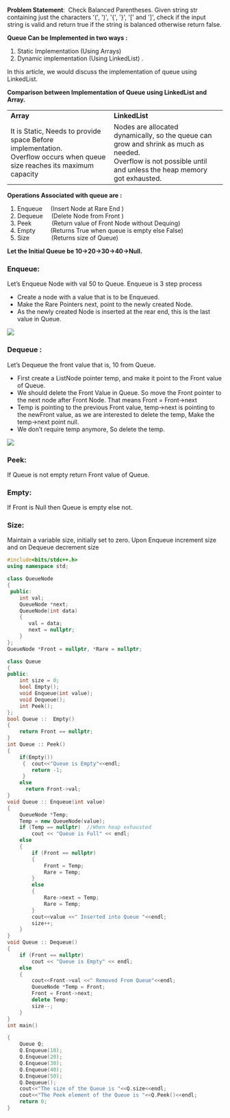 **Problem Statement**:  Check Balanced Parentheses. Given string str containing just the characters '(', ')', '{', '}', '[' and ']', check if the input string is valid and return true if the string is balanced otherwise return false.

**Queue Can be Implemented in two ways :** 

1. Static Implementation (Using Arrays)
2. Dynamic implementation (Using LinkedList) .

In this article, we would discuss the implementation of queue using LinkedList.

**Comparison between Implementation of Queue using LinkedList and Array.**

|                                                                                                                                 |                                                                                                                                                                    |
| ------------------------------------------------------------------------------------------------------------------------------- | ------------------------------------------------------------------------------------------------------------------------------------------------------------------ |
| **Array**                                                                                                                       | **LinkedList**                                                                                                                                                     |
| It is Static, Needs to provide space Before implementation.    <br>Overflow occurs when queue size reaches its maximum capacity | Nodes are allocated dynamically, so the queue can grow and shrink as much as needed.  <br>Overflow is not possible until and unless the heap memory got exhausted. |

**Operations Associated with queue are :**

1. Enqueue     (Insert Node at Rare End )
2. Dequeue     (Delete Node from Front ) 
3. Peek            (Return value of Front Node without Dequing)
4. Empty         (Returns True when queue is empty else False)
5. Size             (Returns size of Queue) 

**Let the Initial Queue be 10→20→30→40→Null.**

### **Enqueue:** 

Let’s Enqueue Node with val 50 to Queue. Enqueue is 3 step process 

- Create a node with a value that is to be Enqueued.
- Make the Rare Pointers next, point to the newly created Node.
- As the newly created Node is inserted at the rear end, this is the last value in Queue.

![](https://lh4.googleusercontent.com/N0KDcMiut6Hh3ZUl4aYewhSPFzcB6DER7mnLYT7hEr5vrVBhlDWUz51VGaEuVLJFWvY32KYIU_G1ESOSBanIYPBdhAfLmlKfkMZsyojLEsWaPqEDy5jHel56byM4JUEXijmH4JNa)

### **Dequeue :**

Let’s Dequeue the front value that is, 10 from Queue.

- First create a ListNode pointer temp, and make it point to the Front value of Queue.
- We should delete the Front Value in Queue. So move the Front pointer to the next node after Front Node. That means Front = Front→next 
- Temp is pointing to the previous Front value, temp→next is pointing to the newFront value, as we are interested to delete the temp, Make the temp→next point null.
- We don’t require temp anymore, So delete the temp.

![](https://lh5.googleusercontent.com/HAusTSjp3VCUQwAb1vx1FXqJ9zUMm1dZKAamL3Qkd9cooJsw_OcVL3YGfgxUkfn1kkwo5lSk0jhOK15gUu8e6AsLS9h7HYSo6pSu8jviJ9oIlJf8RWrVyfMjJ2KWjWUpLmfSn61S)

### **Peek:** 

If Queue is not empty return Front value of Queue.

### **Empty:** 

If Front is Null then Queue is empty else not.

### **Size:** 

Maintain a variable size, initially set to zero. Upon Enqueue increment size and on Dequeue decrement size

```cpp
#include<bits/stdc++.h> 
using namespace std;

class QueueNode
{
 public: 
    int val;
    QueueNode *next;
    QueueNode(int data)
    {
       val = data;
       next = nullptr;
    }
};  
QueueNode *Front = nullptr, *Rare = nullptr;

class Queue
{
public:
    int size = 0;
    bool Empty();
    void Enqueue(int value);
    void Dequeue();
    int Peek();
};  
bool Queue ::  Empty()
{
    return Front == nullptr;
}  
int Queue :: Peek()
{
    if(Empty())  
     {  cout<<"Queue is Empty"<<endl;
        return -1;
     } 
    else 
      return Front->val;
}   
void Queue :: Enqueue(int value)
{
    QueueNode *Temp;
    Temp = new QueueNode(value); 
    if (Temp == nullptr)  //When heap exhausted 
        cout << "Queue is Full" << endl;
    else
    {
        if (Front == nullptr)
        {
            Front = Temp;
            Rare = Temp;
        } 
        else
        {
            Rare->next = Temp;
            Rare = Temp;
        }
        cout<<value <<" Inserted into Queue "<<endl;
        size++;
    } 
}      
void Queue :: Dequeue() 
{
    if (Front == nullptr) 
        cout << "Queue is Empty" << endl;
    else
    { 
        cout<<Front->val <<" Removed From Queue"<<endl;
        QueueNode *Temp = Front;
        Front = Front->next;
        delete Temp;
        size--;
    }  
}   
int main()

{
    Queue Q;
    Q.Enqueue(10);
    Q.Enqueue(20);
    Q.Enqueue(30);
    Q.Enqueue(40);
    Q.Enqueue(50);
    Q.Dequeue();
    cout<<"The size of the Queue is "<<Q.size<<endl;
    cout<<"The Peek element of the Queue is "<<Q.Peek()<<endl;
    return 0;
}   
```
